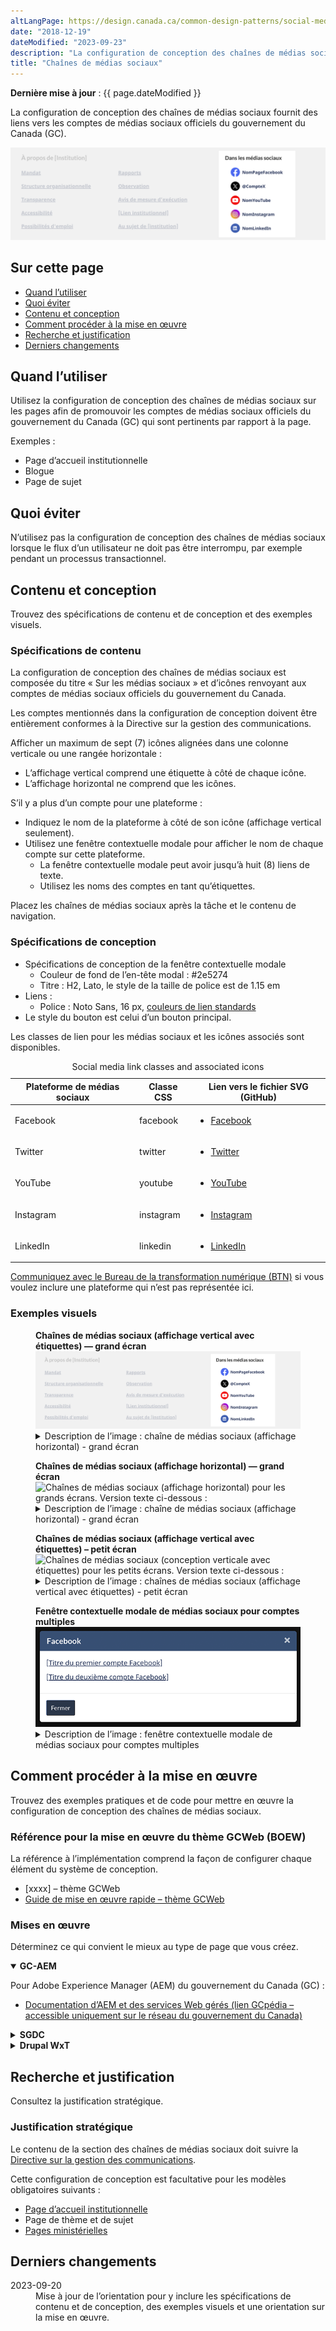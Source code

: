 ```yaml
---
altLangPage: https://design.canada.ca/common-design-patterns/social-media-channels.html
date: "2018-12-19"
dateModified: "2023-09-23"
description: "La configuration de conception des chaînes de médias sociaux fournit des liens vers les comptes de médias sociaux officiels du gouvernement du Canada sur diverses plateformes de médias sociaux."
title: "Chaînes de médias sociaux"
---
```

<p><strong>Dernière mise à jour</strong>&nbsp;: {{ page.dateModified }}</p>
<p>La configuration de conception des chaînes de médias sociaux fournit des liens vers les comptes de médias sociaux officiels du gouvernement du Canada (GC).</p>
<div class="pattern-demo mrgn-tp-lg mrgn-bttm-xl"><img src="/images/social-media-vertical-mask-fr.png" class="img-responsive" alt="" /></div>
<section>
  <h2>Sur cette page</h2>
  <ul>
    <li><a href="#utiliser">Quand l’utiliser</a></li>
    <li><a href="#eviter">Quoi éviter</a></li>
    <li><a href="#contenu">Contenu et conception</a></li>
    <li><a href="#œuvre">Comment procéder à la mise en œuvre</a></li>
    <li><a href="#recherche">Recherche et justification</a></li>
    <li><a href="#changements">Derniers changements</a></li>
  </ul>
</section>
<section id="utiliser">
  <h2>Quand l’utiliser</h2>
  <p>Utilisez la configuration de conception des chaînes de médias sociaux sur les pages afin de promouvoir les comptes de médias sociaux officiels du gouvernement du Canada (GC) qui sont pertinents par rapport à la page.</p>
  <p>Exemples&nbsp;:</p>
  <ul>
    <li>Page d’accueil institutionnelle</li>
    <li>Blogue</li>
    <li>Page de sujet</li>
  </ul>
</section>
<section id="eviter">
  <h2>Quoi éviter</h2>
  <p>N’utilisez pas la configuration de conception des chaînes de médias sociaux lorsque le flux d’un utilisateur ne doit pas être interrompu, par exemple pendant un processus transactionnel.</p>
</section>
<section id="contenu">
  <h2>Contenu et conception</h2>
  <p>Trouvez des spécifications de contenu et de conception et des exemples visuels.</p>
  <h3>Spécifications de contenu</h3>
  <p>La configuration de conception des chaînes de médias sociaux est composée du titre «&nbsp;Sur les médias sociaux&nbsp;» et d’icônes renvoyant aux comptes de médias sociaux officiels du gouvernement du Canada.</p>
  <p>Les comptes mentionnés dans la configuration de conception doivent être entièrement conformes à la Directive sur la gestion des communications.</p>
  <p>Afficher un maximum de sept (7) icônes alignées dans une colonne verticale ou une rangée horizontale&nbsp;:</p>
  <ul>
    <li>L’affichage vertical comprend une étiquette à côté de chaque icône.</li>
    <li>L’affichage horizontal ne comprend que les icônes.</li>
  </ul>
  <p>S’il y a plus d’un compte pour une plateforme&nbsp;:</p>
  <ul>
    <li>Indiquez le nom de la plateforme à côté de son icône (affichage vertical seulement).</li>
    <li>Utilisez une fenêtre contextuelle modale pour afficher le nom de chaque compte sur cette plateforme.
      <ul>
        <li>La fenêtre contextuelle modale peut avoir jusqu’à huit (8) liens de texte.</li>
        <li>Utilisez les noms des comptes en tant qu’étiquettes.</li>
      </ul>
    </li>
  </ul>
  <p>Placez les chaînes de médias sociaux après la tâche et le contenu de navigation.</p>
  <h3>Spécifications de conception</h3>
  <ul>
    <li>Spécifications de conception de la fenêtre contextuelle modale
      <ul>
        <li>Couleur de fond de l’en-tête modal&nbsp;: #2e5274</li>
        <li>Titre&nbsp;: H2, Lato, le style de la taille de police est de 1.15 em</li>
      </ul>
    </li>
    <li>Liens&nbsp;:
      <ul>
        <li>Police&nbsp;: Noto Sans, 16 px, <a href="https://conception.canada.ca/styles/couleurs.html">couleurs de lien standards</a></li>
      </ul>
    </li>
    <li>Le style du bouton est celui d’un bouton principal.</li>
  </ul>
  <p>Les classes de lien pour les médias sociaux et les icônes associés sont disponibles.</p>
  <div class="row mrgn-tp-lg">
    <div class="col-md-8">
      <div class="panel panel-default">
        <table class="table table-striped" id="social-media" aria-live="polite">
          <caption class="wb-inv">
          Social media link classes and associated icons
          </caption>
          <thead>
            <tr>
              <th class="col-md-4">Plateforme de médias sociaux</th>
              <th class="col-md-4">Classe CSS</th>
              <th class="col-md-4">Lien vers le fichier SVG (GitHub)</th>
            </tr>
          </thead>
          <tbody>
            <tr>
              <td>Facebook</td>
              <td><p>facebook</p></td>
              <td class="text-center"><div class="provisional gc-followus">
                  <ul class="list-inline">
                    <li><a href="https://github.com/wet-boew/GCWeb/blob/master/components/gc-follow-us/assets/facebook.svg" class="facebook"><span class="wb-inv">Facebook</span></a></li>
                  </ul>
                </div></td>
            </tr>
            <tr>
              <td>Twitter</td>
              <td><p>twitter</p></td>
              <td class="text-center"><div class="provisional gc-followus">
                  <ul class="list-inline">
                    <li><a href="https://github.com/wet-boew/GCWeb/blob/master/components/gc-follow-us/assets/twitter.svg" class="twitter"><span class="wb-inv">Twitter</span></a></li>
                  </ul>
                </div></td>
            </tr>
            <tr>
              <td>YouTube</td>
              <td><p>youtube</p></td>
              <td class="text-center"><div class="provisional gc-followus">
                  <ul class="list-inline">
                    <li><a href="https://github.com/wet-boew/GCWeb/blob/master/components/gc-follow-us/assets/youtube.svg" class="youtube"><span class="wb-inv">YouTube</span></a></li>
                  </ul>
                </div></td>
            </tr>
            <tr>
              <td>Instagram</td>
              <td>instagram</td>
              <td class="text-center"><div class="provisional gc-followus">
                  <ul class="list-inline">
                    <li><a href="https://github.com/wet-boew/GCWeb/blob/master/components/gc-follow-us/assets/instagram.svg" class="instagram"><span class="wb-inv">Instagram</span></a></li>
                  </ul>
                </div></td>
            </tr>
            <tr>
              <td>LinkedIn</td>
              <td><p>linkedin</p></td>
              <td class="text-center"><div class="provisional gc-followus">
                  <ul class="list-inline">
                    <li><a href="https://github.com/wet-boew/GCWeb/blob/master/components/gc-follow-us/assets/linkedin.svg" class="linkedin"><span class="wb-inv">LinkedIn</span></a></li>
                  </ul>
                </div></td>
            </tr>
          </tbody>
        </table>
      </div>
    </div>
  </div>
  <p><a href="/contactez-nous/">Communiquez avec le Bureau de la transformation numérique (BTN)</a> si vous voulez inclure une plateforme qui n’est pas représentée ici.</p>
  <h3>Exemples visuels</h3>
  <div class="pattern-demo mrgn-tp-md mrgn-bttm-md">
    <figure class="mrgn-tp-md mrgn-bttm-lg">
      <figcaption><b>Chaînes de médias sociaux (affichage vertical avec étiquettes) — grand écran</b></figcaption>
      <img src="/images/social-media-vertical-mask-fr.png" class="img-responsive" alt="Chaînes de médias sociaux (affichage vertical avec étiquettes) pour les grands écrans. Version texte ci-dessous&nbsp;:" />
      <details>
        <summary class="wb-toggle" data-toggle='{"print":"on"}'>Description de l’image&nbsp;: chaîne de médias sociaux (affichage horizontal) - grand écran</summary>
        <p>Les liens vers les chaînes de médias sociaux apparaissent avec le titre «&nbsp;Sur les médias sociaux&nbsp;». On trouve sous le titre une liste verticale avec les icônes et les étiquettes associées&nbsp;:</p>
        <ul>
          <li>Icône de Facebook suivie du texte de l’espace réservé NomPageFacebook</li>
          <li>Icône de Twitter suivie du texte de l’espace réservé @CompteTwitter</li>
          <li>Icône de YouTube suivie du texte de l’espace réservé NomYouTube</li>
          <li>Icône d’Instagram suivie du texte de l’espace réservé NomInstagram</li>
          <li>Icône de LinkedIn suivie du texte de l’espace réservé NomLinkedIn</li>
        </ul>
      </details>
    </figure>
  </div>
  <div class="pattern-demo mrgn-tp-md mrgn-bttm-md">
    <figure class="mrgn-tp-md mrgn-bttm-lg">
      <figcaption><b>Chaînes de médias sociaux (affichage horizontal) — grand écran</b></figcaption>
      <img src="/images/social-media-horizontal-mask-en.png" class="img-responsive" alt="Chaînes de médias sociaux (affichage horizontal) pour les grands écrans. Version texte ci-dessous&nbsp;:" />
      <details>
        <summary class="wb-toggle" data-toggle='{"print":"on"}'>Description de l’image&nbsp;: chaîne de médias sociaux (affichage horizontal) - grand écran</summary>
        <p>Les liens vers les chaînes de médias sociaux apparaissent avec le titre «&nbsp;Sur les médias sociaux&nbsp;».  On trouve sous le titre une liste horizontale avec les icônes associées, mais sans les étiquettes&nbsp;:</p>
        <ul>
          <li>Facebook</li>
          <li>Twitter</li>
          <li>Youtube</li>
          <li>Instagram</li>
          <li>LinkedIn</li>
        </ul>
      </details>
    </figure>
  </div>
  <div class="pattern-demo mrgn-tp-md mrgn-bttm-md">
    <figure class="mrgn-tp-md mrgn-bttm-lg">
      <figcaption><b>Chaînes de médias sociaux (affichage vertical avec étiquettes) – petit écran</b></figcaption>
      <img src="../images/social-media-vertical-en-sm.png" class="img-responsive" alt="Chaînes de médias sociaux (conception verticale avec étiquettes) pour les petits écrans. Version texte ci-dessous&nbsp;:" />
      <details>
        <summary class="wb-toggle" data-toggle='{"print":"on"}'>Description de l’image&nbsp;: chaînes de médias sociaux (affichage vertical avec étiquettes) - petit écran</summary>
        <p>Les liens vers les chaînes de médias sociaux apparaissent avec le titre «&nbsp;Sur les médias sociaux&nbsp;». Les liens sont organisés dans une liste à puces avec les icônes et les étiquettes associées&nbsp;:</p>
        <ul>
          <li>Icône de Facebook suivie du texte de l’espace réservé NomPageFacebook</li>
          <li>Icône de Twitter suivie du texte de l’espace réservé @CompteTwitter</li>
          <li>Icône de YouTube suivie du texte de l’espace réservé NomYouTube</li>
          <li>Icône d’Instagram suivie du texte de l’espace réservé NomInstagram</li>
          <li>Icône de LinkedIn suivie du texte de l’espace réservé NomLinkedIn</li>
        </ul>
      </details>
    </figure>
  </div>
  <div class="pattern-demo mrgn-tp-md mrgn-bttm-md">
    <figure class="mrgn-tp-md mrgn-bttm-lg">
      <figcaption><b>Fenêtre contextuelle modale de médias sociaux pour comptes multiples</b></figcaption>
      <img src="../images/social-media-lightbox-fr.png" class="img-responsive" alt="Fenêtre contextuelle modale de médias sociaux pour comptes multiples. Version texte ci-dessous&nbsp;:" />
      <details>
        <summary class="wb-toggle" data-toggle='{"print":"on"}'>Description de l’image&nbsp;: fenêtre contextuelle modale de médias sociaux pour comptes multiples</summary>
        <p>Une fenêtre contextuelle superposée pour afficher de multiples comptes Facebook. Un titre indique la plateforme de médias sociaux, tandis que deux liens intitulés [Titre du premier compte Facebook] et [Titre du deuxième compte Facebook] se trouvent en dessous. La fenêtre modale est dotée d’un bouton de fermeture et d’un X dans le coin pour fermer la composante modale.</p>
      </details>
    </figure>
  </div>
</section>
<section id="œuvre">
  <h2>Comment procéder à la mise en œuvre</h2>
  <p>Trouvez des exemples pratiques et de code pour mettre en œuvre la configuration de conception des chaînes de médias sociaux.</p>
  <h3>Référence pour la mise en œuvre du thème GCWeb (BOEW)</h3>
  <p>La référence à l’implémentation comprend la façon de configurer chaque élément du système de conception.</p>
  <ul>
    <li><a href=""></a>[xxxx] – thème GCWeb</li>
    <li><a href="https://wet-boew.github.io/GCWeb/docs/implementing-fr.html">Guide de mise en œuvre rapide – thème GCWeb</a></li>
  </ul>
  <h3>Mises en œuvre</h3>
  <p>Déterminez ce qui convient le mieux au type de page que vous créez.</p>
  <div class="row">
    <div class="col-md-8">
      <div class="wb-tabs mrgn-tp-lg">
        <div class="tabpanels">
          <details id="004" open="open">
            <summary><strong>GC-AEM</strong></summary>
            <p class="mrgn-tp-lg">Pour Adobe Experience Manager (AEM) du gouvernement du Canada (GC)&nbsp;:</p>
            <ul>
              <li><a href="https://www.gcpedia.gc.ca/wiki/Documentation_d%27AEM_sp%C3%A9cifique_au_GC_6.5">Documentation d’AEM et des services Web gérés (lien GCpédia – accessible uniquement sur le réseau du gouvernement du Canada)</a></li>
            </ul>
          </details>
          <details id="005">
            <summary><strong>SGDC</strong></summary>
            <p class="mrgn-tp-lg">Pour la Solution de gabarits à déploiement centralisé (SGDC)&nbsp;:</p>
            <ul>
              <li><a href="https://cenw-wscoe.github.io/sgdc-cdts/docs/index-fr.html">Documentation de la SGDC</a></li>
            </ul>
          </details>
          <details id="006">
            <summary><strong>Drupal WxT</strong></summary>
            <p class="mrgn-tp-lg">Pour Drupal WxT&nbsp;:</p>
            <ul>
              <li><a href="https://drupalwxt.github.io/">Documentation de Drupal WxT</a> (en anglais seulement)</li>
            </ul>
          </details>
        </div>
      </div>
    </div>
  </div>
</section>
<section id="recherche">
  <h2>Recherche et justification</h2>
  <p>Consultez la justification stratégique.</p>
  <h3>Justification stratégique</h3>
  <p>Le contenu de la section des chaînes de médias sociaux doit suivre la <a href="https://www.tbs-sct.canada.ca/pol/doc-fra.aspx?id=30682">Directive sur la gestion des communications</a>.</p>
  <p>Cette configuration de conception est facultative pour les modèles obligatoires suivants&nbsp;:</p>
  <ul>
    <li><a href="https://conception.canada.ca/modeles-obligatoire/pages-profil-institutionnel.html">Page d’accueil institutionnelle</a></li>
    <li><a href="https://conception.canada.ca/modeles-obligatoire/theme-sujet.html"></a>Page de thème et de sujet</li>
    <li><a href="https://conception.canada.ca/modeles-obligatoire/pages-profil-ministres.html">Pages ministérielles</a></li>
  </ul>
</section>
<section id="changements">
  <h2>Derniers changements</h2>
  <dl class="dl-horizontal">
    <dt>
      <time datetime="2023-09-13" class="link-muted">2023-09-20</time>
    </dt>
    <dd>Mise à jour de l’orientation pour y inclure les spécifications de contenu et de conception, des exemples visuels et une orientation sur la mise en œuvre.</dd>
  </dl>
</section>
